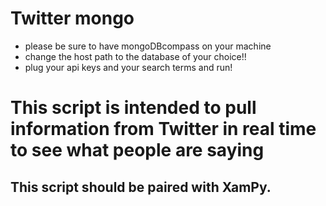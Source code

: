 # Twitter mongo

- please be sure to have mongoDBcompass on your machine
- change the host path to the database of your choice!!
- plug your api keys and your search terms and run!



# This script is intended to pull information from Twitter in real time to see what people are saying
## This script should be paired with XamPy.
